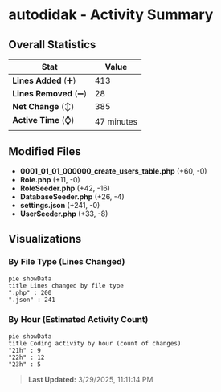 # autodidak - Activity Summary 

## Overall Statistics

| Stat                   | Value                                                             |
| ---------------------- | ----------------------------------------------------------------- |
| **Lines Added** (➕)   | 413                                          |
| **Lines Removed** (➖) | 28                                        |
| **Net Change** (↕)    | 385                |
| **Active Time** (⌚)   | 47 minutes |


## Modified Files
- **0001_01_01_000000_create_users_table.php** (+60, -0)
- **Role.php** (+11, -0)
- **RoleSeeder.php** (+42, -16)
- **DatabaseSeeder.php** (+26, -4)
- **settings.json** (+241, -0)
- **UserSeeder.php** (+33, -8)

## Visualizations

### By File Type (Lines Changed)

```mermaid
pie showData
title Lines changed by file type
".php" : 200
".json" : 241
```

### By Hour (Estimated Activity Count)

```mermaid
pie showData
title Coding activity by hour (count of changes)
"21h" : 9
"22h" : 12
"23h" : 5
```


> **Last Updated:** 3/29/2025, 11:11:14 PM